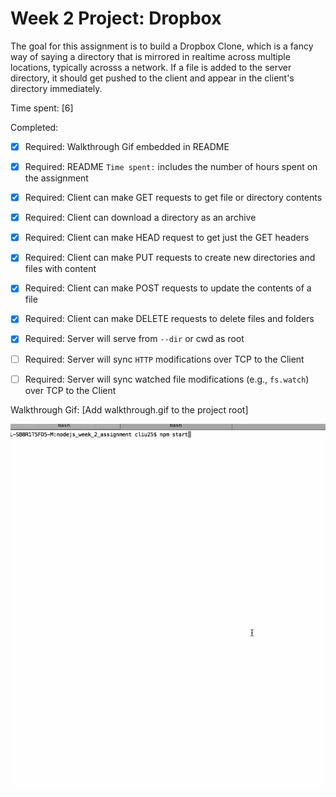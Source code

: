 # Week 2 Project: Dropbox

The goal for this assignment is to build a Dropbox Clone, which is a fancy way of saying a directory that is mirrored in realtime across multiple locations, typically acrosss a network. If a file is added to the server directory, it should get pushed to the client and appear in the client's directory immediately.

Time spent: [6]

Completed:

* [x] Required: Walkthrough Gif embedded in README 
* [x] Required: README `Time spent:` includes the number of hours spent on the assignment
* [x] Required: Client can make GET requests to get file or directory contents
* [x] Required: Client can download a directory as an archive
* [x] Required: Client can make HEAD request to get just the GET headers 
* [x] Required: Client can make PUT requests to create new directories and files with content
* [x] Required: Client can make POST requests to update the contents of a file
* [x] Required: Client can make DELETE requests to delete files and folders
* [x] Required: Server will serve from `--dir` or cwd as root
* [ ] Required: Server will sync `HTTP` modifications over TCP to the Client
* [ ] Required: Server will sync watched file modifications (e.g., `fs.watch`) over TCP to the Client


Walkthrough Gif:
[Add walkthrough.gif to the project root]

![Video Walkthrough](walkthrough.gif)


